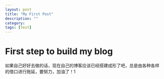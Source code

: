 ```yaml
---
layout: post
title: "My First Post"
description: ""
category: 
tags: [test]
---
```

# First step to build my blog
如果自己好好去做的话，现在自己的博客应该已经搭建成形了吧，总是由各种各样的借口进行拖延，要努力，加油了！1
